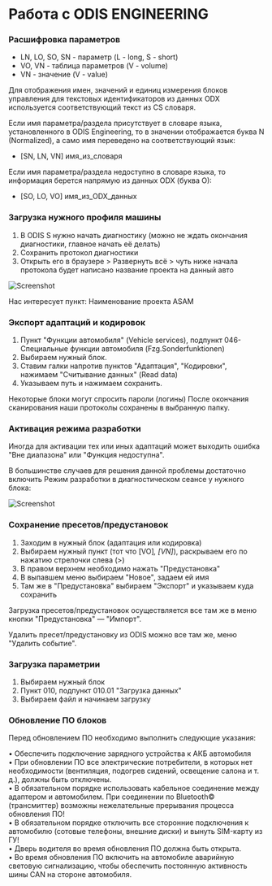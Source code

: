 
# Работа с ODIS ENGINEERING

### Расшифровка параметров

- LN, LO, SO, SN - параметр (L - long, S - short)  
- VO, VN - таблица параметров (V - volume)  
- VN - значение (V - value)  

Для отображения имен, значений и единиц измерения блоков управления для текстовых идентификаторов из данных ODX используется соответствующий текст из CS словаря.   

Если имя параметра/раздела присутствует в словаре языка, установленного в ODIS Engineering, 
то в значении отображается буква N (Normalized), а само имя переведено на соответствующий язык:  
- [SN, LN, VN] имя_из_словаря  

Если имя параметра/раздела недоступно в словаре языка, то информация берется напрямую из данных ODX (буква O):  
- [SO, LO, VO] имя_из_ODX_данных  

### Загрузка нужного профиля машины

1. В ODIS S нужно начать диагностику (можно не ждать окончания диагностики, главное начать её делать)   
2. Сохранить протокол диагностики   
3. Открыть его в браузере > Развернуть всё > чуть ниже начала протокола будет написано название проекта на данный авто   

![Screenshot](../images/odis-diag.png)

Нас интересует пункт: Наименование проекта ASAM

### Экспорт адаптаций и кодировок

1. Пункт "Функции автомобиля" (Vehicle services), подпункт 046-Специальные функции автомобиля (Fzg.Sonderfunktionen)    
2. Выбираем нужный блок.  
3. Ставим галки напротив пунктов "Адаптация", "Кодировки", нажимаем "Считывание данных" (Read data)   
3. Указываем путь и нажимаем сохранить.   

Некоторые блоки могут спросить пароли (логины) После окончания сканирования наши протоколы сохранены в выбранную папку.

### Активация режима разработки

Иногда для активации тех или иных адаптаций может выходить ошибка "Вне диапазона" или "Функция недоступна".  

В большинстве случаев для решения данной проблемы достаточно включить Режим разработки в диагностическом сеансе у нужного блока:  

![Screenshot](../images/odis-develop.png)

### Сохранение пресетов/предустановок

1. Заходим в нужный блок (адаптация или кодировка)  
2. Выбираем нужный пункт (тот что [VO]_, [VN]_), раскрываем его по нажатию стрелочки слева (>)  
3. В правом верхнем необходимо нажать "Предустановка"  
4. В выпавшем меню выбираем "Новое", задаем ей имя  
5. Там же в "Предустановка" выбираем "Экспорт" и указываем куда сохранить  
  
Загрузка пресетов/предустановок осуществляется все там же в меню кнопки "Предустановка" — "Импорт".  
  
Удалить пресет/предустановку из ODIS можно все там же, меню "Удалить событие".  

### Загрузка параметрии

1. Выбираем нужный блок  
2. Пункт 010, подпункт 010.01 "Загрузка данных"   
3. Выбираем файл и начинаем загрузку   

### Обновление ПО блоков

Перед обновлением ПО необходимо выполнить следующие указания:    

• Обеспечить подключение зарядного устройства к АКБ автомобиля  
• При обновлении ПО все электрические потребители, в которых нет необходимости (вентиляция, подогрев сидений, освещение салона и т. д.), должны быть отключены.  
• В обязательном порядке использовать кабельное соединение между адаптером и автомобилем. При соединении по Bluetooth© (трансмиттер) возможны нежелательные прерывания процесса обновления ПО!  
• В обязательном порядке отключить все сторонние подключения к автомобилю (сотовые телефоны, внешние диски) и вынуть SIM-карту из ГУ!  
• Дверь водителя во время обновления ПО должна быть открыта.  
• Во время обновления ПО включить на автомобиле аварийную световую сигнализацию, чтобы обеспечить постоянную активность шины CAN на стороне автомобиля.